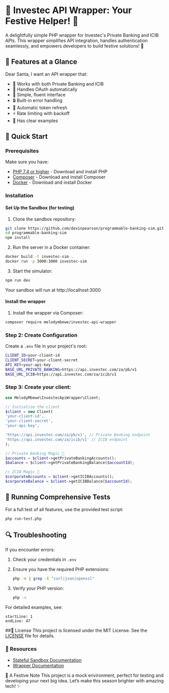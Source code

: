 # 🎄 Investec API Wrapper: Your Festive Helper! 🎁

A delightfully simple PHP wrapper for Investec's Private Banking and ICIB APIs. This wrapper simplifies API integration, handles authentication seamlessly, and empowers developers to build festive solutions! 🎅

## 🎁 Features at a Glance

Dear Santa, I want an API wrapper that:
- 🎁 Works with both Private Banking and ICIB
- 🎅 Handles OAuth automatically
- 🦌 Simple, fluent interface
- 🔒 Built-in error handling
- 🔄 Automatic token refresh
- ⚡ Rate limiting with backoff
- 🎨 Has clear examples

## 🎄 Quick Start

### Prerequisites
Make sure you have:
- [PHP 7.4 or higher](https://www.php.net/downloads.php) - Download and install PHP
- [Composer](https://getcomposer.org/download/) - Download and install Composer
- [Docker](https://www.docker.com/products/docker-desktop/) - Download and install Docker


### Installation

#### Set Up the Sandbox (for testing)

1. Clone the sandbox repository:
```bash
git clone https://github.com/devinpearson/programmable-banking-sim.git
cd programmable-banking-sim
npm install
```

2. Run the server in a Docker container:
```bash
docker build -t investec-sim .
docker run -p 3000:3000 investec-sim
```

3. Start the simulator:
```bash
npm run dev
```
Your sandbox will run at http://localhost:3000


#### Install the wrapper

1. Install the wrapper via Composer:
```bash
composer require melodymbewe/investec-api-wrapper
```

### Step 2: Create Configuration
Create a `.env` file in your project's root:
```bash
CLIENT_ID=your-client-id
CLIENT_SECRET=your-client-secret
API_KEY=your-api-key
BASE_URL_PRIVATE_BANKING=https://api.investec.com/za/pb/v1
BASE_URL_ICIB=https://api.investec.com/za/icib/v1
```

### Step 3: Create your client:
```php
use MelodyMbewe\InvestecApiWrapper\Client;

// Initialize the client
$client = new Client(
'your-client-id',
'your-client-secret',
'your-api-key',

'https://api.investec.com/za/pb/v1', // Private Banking endpoint
'https://api.investec.com/za/icib/v1' // ICIB endpoint
);

// Private Banking Magic 🎁
$accounts = $client->getPrivateBankingAccounts();
$balance = $client->getPrivateBankingBalance($accountId);

// ICIB Magic 🎅
$corporateAccounts = $client->getICIBAccounts();
$corporateBalance = $client->getICIBBalance($accountId);
```

## 🧪 Running Comprehensive Tests

For a full test of all features, use the provided test script:
```bash
php run-test.php
```

## 🔍 Troubleshooting

If you encounter errors:
1. Check your credentials in `.env`
2. Ensure you have the required PHP extensions:
   ```bash
   php -m | grep -E "curl|json|openssl"
   ```
3. Verify your PHP version:

   ```bash
   php -v
   ```

For detailed examples, see:

```php:investec-api-wrapper/examples/example.php
startLine: 1
endLine: 47
```
##📝 License
This project is licensed under the MIT License. See the [LICENSE](LICENSE) file for details.

### 🚀 Resources
- [Stateful Sandbox Documentation](https://developer.investec.com/za/api-products/stateful-sandbox)
- [Wrapper Documentation](https://github.com/melodyMbewe/investec-api-wrapper/wiki)

🎄 A Festive Note
This project is a mock environment, perfect for testing and developing your next big idea. Let’s make this season brighter with amazing tech! ✨
